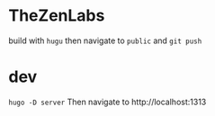 # TheZenLabs
build with `hugu`
then navigate to `public` and `git push`

# dev
`hugo -D server`
Then navigate to http://localhost:1313

